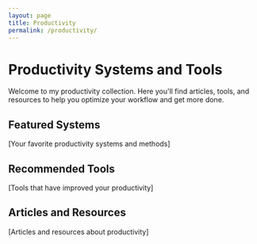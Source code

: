```yaml
---
layout: page
title: Productivity
permalink: /productivity/
---
```


# Productivity Systems and Tools

Welcome to my productivity collection. Here you'll find articles, tools, and resources to help you optimize your workflow and get more done.

## Featured Systems

[Your favorite productivity systems and methods]

## Recommended Tools

[Tools that have improved your productivity]

## Articles and Resources

[Articles and resources about productivity]
